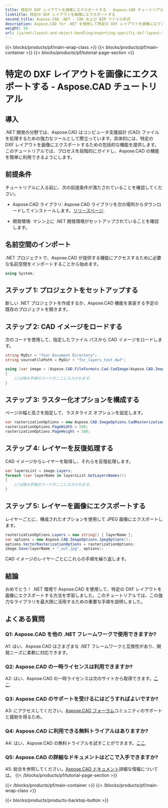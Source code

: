 ```yaml
---
title: 特定の DXF レイアウトを画像にエクスポートする - Aspose.CAD チュートリアル
linktitle: 特定の DXF レイアウトを画像にエクスポートする
second_title: Aspose.CAD .NET - CAD および BIM ファイル形式
description: Aspose.CAD for .NET を使用して特定の DXF レイアウトを画像にエクスポートするためのステップバイステップ ガイドをご覧ください。この強力なチュートリアルを使用して、.NET 開発の効率を最大化します。
weight: 10
url: /ja/net/layout-and-object-handling/exporting-specific-dxf-layout-to-image/
---
```


{{< blocks/products/pf/main-wrap-class >}}
{{< blocks/products/pf/main-container >}}
{{< blocks/products/pf/tutorial-page-section >}}

# 特定の DXF レイアウトを画像にエクスポートする - Aspose.CAD チュートリアル

## 導入

.NET 開発の分野では、Aspose.CAD はコンピュータ支援設計 (CAD) ファイルを処理するための強力なツールとして際立っています。具体的には、特定の DXF レイアウトを画像にエクスポートするための包括的な機能を提供します。このチュートリアルでは、プロセスを段階的にガイドし、Aspose.CAD の機能を簡単に利用できるようにします。

## 前提条件

チュートリアルに入る前に、次の前提条件が満たされていることを確認してください。

-  Aspose.CAD ライブラリ: Aspose.CAD ライブラリを次の場所からダウンロードしてインストールします。[リリースページ](https://releases.aspose.com/cad/net/).

- 開発環境: マシン上に .NET 開発環境がセットアップされていることを確認します。

## 名前空間のインポート

.NET プロジェクトで、Aspose.CAD が提供する機能にアクセスするために必要な名前空間をインポートすることから始めます。

```csharp
using System;
```

## ステップ 1: プロジェクトをセットアップする

新しい .NET プロジェクトを作成するか、Aspose.CAD 機能を実装する予定の既存のプロジェクトを開きます。

## ステップ 2: CAD イメージをロードする

次のコードを使用して、指定したファイル パスから CAD イメージをロードします。

```csharp
string MyDir = "Your Document Directory";
string sourceFilePath = MyDir + "for_layers_test.dwf";

using (var image = (Aspose.CAD.FileFormats.Cad.CadImage)Aspose.CAD.Image.Load(sourceFilePath))
{
    //以降の手順のコードがここに入力されます。
}
```

## ステップ 3: ラスター化オプションを構成する

ページの幅と高さを指定して、ラスタライズ オプションを設定します。

```csharp
var rasterizationOptions = new Aspose.CAD.ImageOptions.CadRasterizationOptions();
rasterizationOptions.PageWidth = 500;
rasterizationOptions.PageHeight = 500;
```

## ステップ 4: レイヤーを反復処理する

CAD イメージからレイヤーを取得し、それらを反復処理します。

```csharp
var layersList = image.Layers;
foreach (var layerName in layersList.GetLayersNames())
{
    //以降の手順のコードがここに入力されます。
}
```

## ステップ 5: レイヤーを画像にエクスポートする

レイヤーごとに、構成されたオプションを使用して JPEG 画像にエクスポートします。

```csharp
rasterizationOptions.Layers = new string[] { layerName };
var options = new Aspose.CAD.ImageOptions.JpegOptions();
options.VectorRasterizationOptions = rasterizationOptions;
image.Save(layerName + "_out.jpg", options);
```

CAD イメージのレイヤーごとにこれらの手順を繰り返します。

## 結論

おめでとう！ .NET 環境で Aspose.CAD を使用して、特定の DXF レイアウトを画像にエクスポートする方法を学習しました。このチュートリアルでは、この強力なライブラリを最大限に活用するための重要な手順を説明しました。

## よくある質問

### Q1: Aspose.CAD を他の .NET フレームワークで使用できますか?

A1: はい、Aspose.CAD はさまざまな .NET フレームワークと互換性があり、開発ニーズに柔軟に対応できます。

### Q2: Aspose.CAD の一時ライセンスは利用できますか?

 A2: はい、Aspose.CAD の一時ライセンスは次のサイトから取得できます。[ここ](https://purchase.aspose.com/temporary-license/).

### Q3: Aspose.CAD のサポートを受けるにはどうすればよいですか?

 A3: にアクセスしてください。[Aspose.CAD フォーラム](https://forum.aspose.com/c/cad/19)コミュニティのサポートと援助を得るため。

### Q4: Aspose.CAD に利用できる無料トライアルはありますか?

 A4: はい、Aspose.CAD の無料トライアルを試すことができます。[ここ](https://releases.aspose.com/).

### Q5: Aspose.CAD の詳細なドキュメントはどこで入手できますか?

 A5: 総合を参照してください。[Aspose.CAD ドキュメント](https://reference.aspose.com/cad/net/)詳細な情報については。
{{< /blocks/products/pf/tutorial-page-section >}}

{{< /blocks/products/pf/main-container >}}
{{< /blocks/products/pf/main-wrap-class >}}

{{< blocks/products/products-backtop-button >}}
